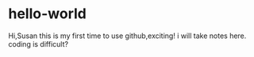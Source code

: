 # hello-world

Hi,Susan
this is my first time to use github,exciting!
i will take notes here.
coding is difficult?
